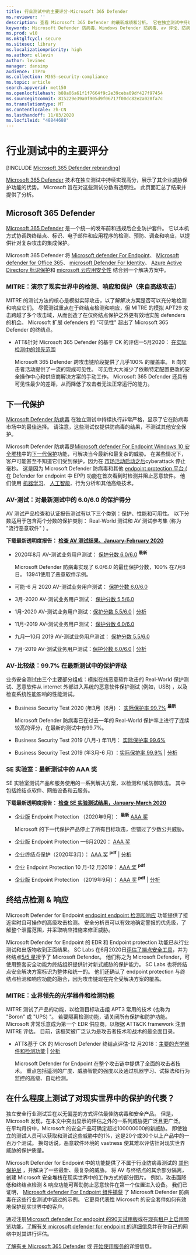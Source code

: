 ```yaml
---
title: 行业测试中的主要评分-Microsoft 365 Defender
ms.reviewer: ''
description: 查看 Microsoft 365 Defender 的最新成绩和分析。 它在独立测试中持续实现高分数 (AV 测试、AV 比较级、SE 实验室、MITRE ATT&CK) 。 查看最新的分数和分析。
keywords: Microsoft Defender 防病毒、Windows Defender 防病毒、av 评论、防病毒测试、av 测试、最新 av 分数、检测分数、安全产品测试安全行业测试、行业防病毒测试、最佳防病毒、防病毒、av 测试、av-比较级、SE 实验室、MITRE ATT&CK、endpoint protection 平台、EPP、终结点检测和响应、EDR、Windows 10、Microsoft Defender 防病毒、WDAV、MDATP、Microsoft 威胁防护、安全性、恶意软件、av、防病毒、分数、计分、下一代保护
ms.prod: w10
ms.mktglfcycl: secure
ms.sitesec: library
ms.localizationpriority: high
ms.author: ellevin
author: levinec
manager: dansimp
audience: ITPro
ms.collection: M365-security-compliance
ms.topic: article
search.appverid: met150
ms.openlocfilehash: b88a06a61f1f7664f9c2e39ceba09df427f97454
ms.sourcegitcommit: 815229e39a0f905d9f06717f00dc82e2a028fa7c
ms.translationtype: MT
ms.contentlocale: zh-CN
ms.lasthandoff: 11/03/2020
ms.locfileid: "48844688"
---
```

# <a name="top-scoring-in-industry-tests"></a>行业测试中的主要评分

[!INCLUDE [Microsoft 365 Defender rebranding](../includes/microsoft-defender.md)]


[Microsoft 365 Defender](https://www.microsoft.com/security/business/threat-protection/integrated-threat-protection) 技术在独立测试中持续实现高分，展示了其企业威胁保护功能的优势。 Microsoft 旨在对这些测试分数有透明性。 此页面汇总了结果并提供了分析。

## <a name="microsoft-365-defender"></a>Microsoft 365 Defender

[Microsoft 365 Defender](https://docs.microsoft.com/microsoft-365/security/mtp/microsoft-threat-protection) 是一个统一的发布前和违规后企业防护套件。 它以本机方式协调跨终结点、标识、电子邮件和应用程序的检测、预防、调查和响应，以提供针对复杂攻击的集成保护。

Microsoft 365 Defender 将 [Microsoft defender For Endpoint](https://www.microsoft.com/microsoft-365/windows/microsoft-defender-atp)、 [Microsoft defender for Office 365](https://www.microsoft.com/microsoft-365/exchange/advance-threat-protection)、 [microsoft Defender For Identity](https://azure.microsoft.com/features/azure-advanced-threat-protection/)、 [Azure Active Directory 标识保护](https://docs.microsoft.com/azure/active-directory/identity-protection/overview-identity-protection)和 [microsoft 云应用安全性](https://www.microsoft.com/microsoft-365/enterprise-mobility-security/cloud-app-security) 结合到一个解决方案中。

### <a name="mitre-demonstrated-real-world-detection-response-and-protection-from-advanced-attacks"></a>MITRE：演示了现实世界中的检测、响应和保护（来自高级攻击）

MITRE 的测试方法的核心是模拟实际攻击，以了解解决方案是否可以充分地检测和响应它们。 尽管测试重点在于终结点检测和响应，但 MITRE 的模拟 APT29 攻击跨越了多个攻击域，从而创造了在仅终结点保护之外更有效地实施 defenders 的机会。 Microsoft 扩展 defenders 的 "可见性" 超出了 Microsoft 365 Defender 的终结点。

- ATT&针对 Microsoft 365 Defender 的基于 CK 的评估—5月2020： [在实际检测中的领先范围](https://www.microsoft.com/security/blog/2020/05/01/microsoft-threat-protection-leads-real-world-detection-mitre-attck-evaluation/)

    Microsoft 365 Defender 跨攻击链阶段提供了几乎100% 的覆盖率。 It 向攻击者活动提供了一流的现成可见性。 可见性大大减少了依赖特定配置更改的安全操作中心和供应商解决方案的手动工作。 Microsoft 365 Defender 还具有可见性最少的差距，从而降低了攻击者无法正常运行的能力。

## <a name="next-generation-protection"></a>下一代保护

[Microsoft Defender 防病毒](https://docs.microsoft.com/windows/security/threat-protection/microsoft-defender-antivirus/microsoft-defender-antivirus-in-windows-10) 在独立测试中持续执行非常严格，显示了它在防病毒市场中的最佳选择。 请注意，这些测试仅提供防病毒的结果，不测试其他安全保护。

Microsoft Defender 防病毒是[Microsoft defender For Endpoint Windows 10 安全堆栈](https://docs.microsoft.com/windows/security/threat-protection/microsoft-defender-atp/microsoft-defender-advanced-threat-protection)中的[下一代保护](https://www.youtube.com/watch?v=Xy3MOxkX_o4)功能，可解决当今最新和最复杂的威胁。 在某些情况下，客户可能甚至不知道它们受到保护，因为在 [市场活动启动之后](https://cloudblogs.microsoft.com/microsoftsecure/2018/03/07/behavior-monitoring-combined-with-machine-learning-spoils-a-massive-dofoil-coin-mining-campaign)cyberattack 停止毫秒。 这是因为 Microsoft Defender 防病毒和其他 [endpoint protection 平台 (](https://www.microsoft.com/security/blog/2019/08/23/gartner-names-microsoft-a-leader-in-2019-endpoint-protection-platforms-magic-quadrant/) 在 Defender for endpoint 中 EPP) 功能在首次看到时检测并阻止恶意软件。 他们使用 [机器学习](https://cloudblogs.microsoft.com/microsoftsecure/2018/06/07/machine-learning-vs-social-engineering)、 [人工智能](https://cloudblogs.microsoft.com/microsoftsecure/2018/02/14/how-artificial-intelligence-stopped-an-emotet-outbreak)、行为分析和其他高级技术。

### <a name="av-test-protection-score-of-6060-in-the-latest-test"></a>AV-测试：对最新测试中的 6.0/6.0 的保护得分

AV 测试产品检查和认证报告测试有以下三个类别：保护、性能和可用性。 以下分数适用于包含两个分数的保护类别： Real-World 测试和 AV 测试参考集 (称为 "流行恶意软件" ) 。

**下载最新透明度报告： [检查 AV 测试结果、January-February 2020](https://query.prod.cms.rt.microsoft.com/cms/api/am/binary/RE4CflZ)**

- 2020年8月 AV-测试业务用户测试： [保护分数 6.0/6.0](https://www.av-test.org/en/antivirus/business-windows-client/windows-10/august-2020/microsoft-defender-antivirus-4.18-203215/) <sup>**最新**</sup>

    Microsoft Defender 防病毒实现了 6.0/6.0 的最佳保护分数，100% 在7月8日。 13941使用了恶意软件示例。

- 可能-6 月 2020 AV-测试业务用户测试： [保护分数 6.0/6.0](https://www.av-test.org/en/antivirus/business-windows-client/windows-10/june-2020/microsoft-windows-defender-antivirus-4.18-202513/)

- 3月-2020 AV-测试业务用户测试： [保护分数 5.5/6.0](https://www.av-test.org/en/antivirus/business-windows-client/windows-10/february-2020/microsoft-windows-defender-antivirus-4.18-200614/)

- 1月-2020 AV-测试业务用户测试：[保护分数 5.5/6.0](https://www.av-test.org/en/antivirus/business-windows-client/windows-10/february-2020/microsoft-windows-defender-antivirus-4.18-200614/)  |  [分析](https://query.prod.cms.rt.microsoft.com/cms/api/am/binary/RE4CflZ)

- 11月-2019 AV-测试业务用户测试： [保护分数 6.0/6.0](https://www.av-test.org/en/antivirus/business-windows-client/windows-10/december-2019/microsoft-windows-defender-antivirus-4.18-195015/)

- 九月—10月 2019 AV-测试业务用户测试： [保护分数 5.5/6.0](https://www.av-test.org/en/antivirus/business-windows-client/windows-10/october-2019/microsoft-windows-defender-antivirus-4.18-194115/)

- 7月-2019 AV-测试业务用户测试：[保护分数 6.0/6.0](https://www.av-test.org/en/antivirus/business-windows-client/windows-10/august-2019/microsoft-windows-defender-antivirus-4.18-193215/)  |  [分析](https://query.prod.cms.rt.microsoft.com/cms/api/am/binary/RE4kagp)

### <a name="av-comparatives-protection-rating-of-997-in-the-latest-test"></a>AV-比较级：99.7% 在最新测试中的保护评级

业务安全测试由三个主要部分组成：模拟在线恶意软件攻击的 Real-World 保护测试、恶意软件从 internet 外部进入系统的恶意软件保护测试 (例如，USB) ，以及检查系统性能影响的性能测试。

- Business Security Test 2020 (年3月（6月) ： [实际保护率 99.7%](https://www.av-comparatives.org/tests/business-security-test-2020-march-june/) <sup>**最新**</sup>

    Microsoft Defender 防病毒已在过去一年的 Real-World 保护率上进行了连续较高的评分，在最新的测试中有99.7%。

- Business Security Test 2019 (八月-) 年11月： [实际保护率 99.6%](https://www.av-comparatives.org/tests/business-security-test-2019-august-november/) 

- Business Security Test 2019 (年3月-6 月) ：[实际保护率 99.9%](https://www.av-comparatives.org/tests/business-security-test-2019-march-june/)  |  [分析](https://query.prod.cms.rt.microsoft.com/cms/api/am/binary/RE3Esbl)

### <a name="se-labs-aaa-award-in-the-latest-test"></a>SE 实验室：最新测试中的 AAA 奖

SE 实验室测试产品和服务使用的一系列解决方案，以检测和/或防御攻击。 其中包括终结点软件、网络设备和云服务。

**下载最新透明度报告： [检查 SE 实验测试结果，January-March 2020](https://query.prod.cms.rt.microsoft.com/cms/api/am/binary/RE4C7Iq)**

- 企业版 Endpoint Protection （2020年9月）： <sup>**最新**</sup> [AAA 奖](https://selabs.uk/reports/epp-enterprise-20q3-security-testing/)

    Microsoft 的下一代保护产品停止了所有目标攻击，但错过了少数公共威胁。

- 企业版 Endpoint Protection —6月2020： [AAA 奖](https://selabs.uk/reports/epp-ent-20q2-security-testing/)

- 企业终结点保护（2020年3月）： [AAA 奖](https://selabs.uk/download/enterprise/essp/2020/mar-2020-essp.pdf) <sup>**pdf**</sup>  |  [分析](https://query.prod.cms.rt.microsoft.com/cms/api/am/binary/RE4C7Iq)

- 企业 Endpoint Protection 10 月-12 月2019： [AAA 奖](https://selabs.uk/download/enterprise/epp/2019/oct-dec-2019-enterprise.pdf) <sup>**pdf**</sup>

- 企业版 Endpoint Protection （2019年9月）： [AAA 奖](https://selabs.uk/download/enterprise/epp/2019/jul-sep-2019-enterprise.pdf) <sup>**pdf**</sup>  |  [分析](https://query.prod.cms.rt.microsoft.com/cms/api/am/binary/RE4kagp)


## <a name="endpoint-detection--response"></a>终结点检测 & 响应

Microsoft Defender for Endpoint [endpoint endpoint 检测和响应](https://docs.microsoft.com/windows/security/threat-protection/microsoft-defender-atp/overview-endpoint-detection-response) 功能提供了接近实时且可操作的高级攻击检测。 安全分析员可以有效地确定警报的优先级，了解整个泄露范围，并采取响应措施来修正威胁。

Microsoft Defender for Endpoint 的 EDR 和 Endpoint protection 功能已从行业测试和出版物收到正面结果。 SC Labs 在6月2020日[评估了端点安全工具](https://www.scmagazine.com/home/reviews/sc-product-reviews-endpoint-security/)，并为终结点[5/5 星](https://www.scmagazine.com/review/microsoft-defender-advanced-threat-protection/)授予了 Microsoft Defender。 他们称之为 Microsoft Defender，可使用整套安全功能为终结组织提供针对新式威胁的保护能力。 SC Labs 也将终结点安全解决方案标识为整体和统一的。 他们还确认了 endpoint protection 与终结点检测和响应功能的融合，因为攻击链现在完全受解决方案的覆盖。

### <a name="mitre-industry-leading-optics-and-detection-capabilities"></a>MITRE：业界领先的光学器件和检测功能

MITRE 测试了产品的功能，以检测目标攻击组 APT3 常用的技术 (也称为 "Boron" 或 "UPS) "。 若要隔离检测功能，请关闭所有保护和防护功能。 Microsoft 非常乐意成为第一个 EDR 供应商，以根据 ATT&CK framework 注册 MITRE 评估。 目前，该框架被广泛认为是攻击者技术和战术的最全面目录。

- ATT&基于 CK 的 Microsoft Defender 终结点评估-12 月2018：[主要的光学器件和检测功能](https://www.microsoft.com/security/blog/2018/12/03/insights-from-the-mitre-attack-based-evaluation-of-windows-defender-atp/)  |  [分析](https://techcommunity.microsoft.com/t5/Windows-Defender-ATP/MITRE-evaluation-highlights-industry-leading-EDR-capabilities-in/ba-p/369831)

    Microsoft Defender for Endpoint 在整个攻击链中提供了全面的攻击者技术。 重点包括遥测的广度、威胁智能的强度以及通过机器学习、试探法和行为监控的高级、自动检测。

## <a name="to-what-extent-are-tests-representative-of-protection-in-the-real-world"></a>在什么程度上测试了对现实世界中的保护的代表？

独立安全行业测试旨在以无偏差的方式评估最佳防病毒和安全产品。 但是，Microsoft 发现，在本文中突出显示的评估之外的一系列威胁更广泛且更广泛。 在平均月份中，Microsoft 的安全产品可确定超过100000000的新威胁。 即使独立的测试人员可以获取和测试这些威胁中的1%，这是20个或30个以上产品中的一百万个测试。 换句话说，恶意软件环境的 vastness 使其难以评估针对现实世界威胁的保护质量。

Microsoft Defender for Endpoint 中的功能提供了不属于行业防病毒测试的 [其他保护层](https://cloudblogs.microsoft.com/microsoftsecure/2017/12/11/detonating-a-bad-rabbit-windows-defender-antivirus-and-layered-machine-learning-defenses) ，并解决了一些最新、最复杂的威胁。 将 AV 与终结点的其余部分隔离，创建 Microsoft 安全堆栈在现实世界中的工作方式的部分图片。 例如，攻击面降低和终结点检测 & 响应功能可帮助防止恶意软件在第一个位置进入设备。 我们已证明， [Microsoft defender For Endpoint 组件捕获](https://query.prod.cms.rt.microsoft.com/cms/api/am/binary/RE2ouJA) 了 Microsoft Defender 防病毒在这些行业测试中错过的示例。 它更具代表性 Microsoft 的安全套件如何有效地保护现实世界中的客户。

通过注册[Microsoft defender For endpoint 的90天试用版](https://www.microsoft.com/microsoft-365/windows/microsoft-defender-atp)或在[现有租户上启用预览功能](https://docs.microsoft.com/windows/security/threat-protection/microsoft-defender-atp/preview)，[了解有关 microsoft defender for endpoint 的详细信息](https://docs.microsoft.com/windows/security/threat-protection/microsoft-defender-atp/microsoft-defender-advanced-threat-protection)并在你自己的网络中对其进行评估。

[了解有关 Microsoft 365 Defender](https://www.microsoft.com/security/business/threat-protection/integrated-threat-protection) 或 [开始使用服务的](https://docs.microsoft.com/microsoft-365/security/mtp/mtp-enable)详细信息。
